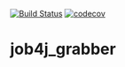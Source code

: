 [![Build Status](https://travis-ci.org/RVohmin/job4j_grabber.svg?branch=master)](https://travis-ci.org/RVohmin/job4j_grabber)
[![codecov](https://codecov.io/gh/RVohmin/job4j_grabber/branch/master/graph/badge.svg)](https://codecov.io/gh/RVohmin/job4j_grabber)
# job4j_grabber

